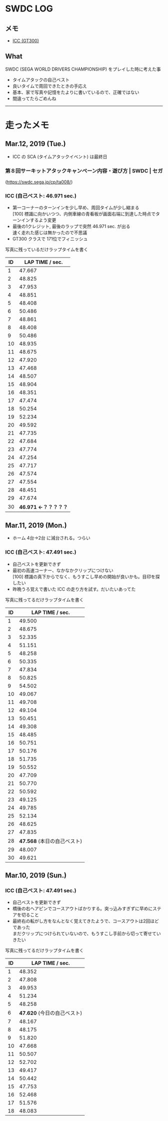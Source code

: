 # SWDC LOG

## メモ  

* [ICC (GT300)](icc_300.md)  

## What  

SWDC (SEGA WORLD DRIVERS CHAMPIONSHIP) をプレイした時に考えた事  

* タイムアタックの自己ベスト  
* 良いタイムで周回できたときの手応え  
* 基本、家で写真や記憶をたよりに書いているので、正確ではない  
* 間違ってたらごめんね  

---

# 走ったメモ  

## Mar.12, 2019 (Tue.)  
* ICC の SCA (タイムアタックイベント) は最終日  

### 第８回サーキットアタックキャンペーン内容・遊び方 | SWDC | セガ  
(https://swdc.sega.jp/cp/ta008/)  

### ICC (自己ベスト: 46.971 sec.)  
* 第一コーナーのターンインを少し早め、周回タイムが少し縮まる  
[100] 標識に向かいつつ、内側車線の青看板が画面右端に到達した時点でターンインするよう変更  
* 最後の1クレジット, 最後のラップで突然 46.971 sec. が出る  
速く走れた感じは無かったので不思議  
* GT300 クラスで 171位でフィニッシュ  

写真に残っているだけラップタイムを書く  

|ID|LAP TIME / sec.|
|---|---|
|1|47.667|
|2|48.825|
|3|47.953|
|4|48.851|
|5|48.408|
|6|50.486|
|7|48.861|
|8|48.408|
|9|50.486|
|10|48.935|
|11|48.675|
|12|47.920|
|13|47.468|
|14|48.507|
|15|48.904|
|16|48.351|
|17|47.474|
|18|50.254|
|19|52.234|
|20|49.592|
|21|47.735|
|22|47.684|
|23|47.774|
|24|47.254|
|25|47.717|
|26|47.574|
|27|47.554|
|28|48.451|
|29|47.674|
|30|**46.971 ←？？？？？**|


## Mar.11, 2019 (Mon.)  
* ホーム 4台→2台 に減台される。つらい  

### ICC (自己ベスト: 47.491 sec.)  
* 自己ベストを更新できず  
* 最初の高速コーナー、なかなかクリップにつけない  
[100] 標識の真下からでなく、もうすこし早めの開始が良いかも。目印を探したい  
* 昨晩うろ覚えで書いた ICC の走り方を試す。だいたいあってた

写真に残ってるだけラップタイムを書く  

|ID|LAP TIME / sec.|
|---|---|
|1|49.500|
|2|48.675|
|3|52.335|
|4|51.151|
|5|48.258|
|6|50.335|
|7|47.834|
|8|50.825|
|9|54.502|
|10|49.067|
|11|49.708|
|12|49.104|
|13|50.451|
|14|49.308|
|15|48.485|
|16|50.751|
|17|50.176|
|18|51.735|
|19|50.552|
|20|47.709|
|21|50.770|
|22|50.592|
|23|49.125|
|24|49.785|
|25|52.134|
|26|48.625|
|27|47.835|
|28| **47.568** (本日の自己ベスト)|
|29|48.007|
|30|49.621|


## Mar.10, 2019 (Sun.)  
### ICC (自己ベスト: 47.491 sec.)  
* 自己ベストを更新できず  
* 橋後の右ヘアピンでコースアウトばかりする。突っ込みすぎずに早めにステアを切ること  
* 最終右の転がし方をなんとなく覚えてきたようで、コースアウトは2回ほどであった  
まだクリップにつけられていないので、もうすこし手前から切って寄せていきたい  

写真に残ってるだけラップタイムを書く  

|ID|LAP TIME / sec.|
|---|---|
|1|48.352|
|2|47.808|
|3|49.953|
|4|51.234|
|5|48.258|
|6| **47.620** (今日の自己ベスト)|
|7|48.167|
|8|48.175|
|9|51.820|
|10|47.668|
|11|50.507|
|12|52.702|
|13|49.417|
|14|50.442|
|15|47.753|
|16|52.468|
|17|51.576|
|18|48.083|  
